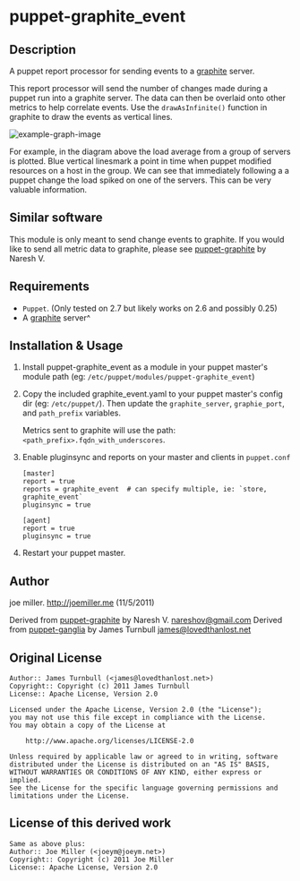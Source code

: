puppet-graphite_event
=====================

Description
-----------

A puppet report processor for sending events to a 
[graphite](http://graphite.wikidot.com/) server.

This report processor will send the number of changes made during a puppet
run into a graphite server. The data can then be overlaid onto other metrics
to help correlate events.  Use the `drawAsInfinite()` function in graphite 
to draw the events as vertical lines.

![example-graph-image](https://github.com/joemiller/puppet-graphite_event/raw/master/example-graph.png)

For example, in the diagram above the load average from a group of servers 
is plotted. Blue vertical linesmark a point in time when puppet modified 
resources on a host in the group. We can see that immediately following a
a puppet change the load spiked on one of the servers. This can be 
very valuable information.

Similar software
----------------

This module is only meant to send change events to graphite. If you would 
like to send all metric data to graphite, please see
[puppet-graphite](https://github.com/nareshov/puppet-graphite) by Naresh V.


Requirements
------------

* `Puppet`. (Only tested on 2.7 but likely works on 2.6 and possibly 0.25)
* A [graphite](http://graphite.wikidot.com/) server^

Installation & Usage
--------------------

1. Install puppet-graphite_event as a module in your puppet master's module
   path (eg: `/etc/puppet/modules/puppet-graphite_event`)

2. Copy the included graphite_event.yaml to your puppet master's config
   dir (eg: `/etc/puppet/`). Then update the `graphite_server`, `graphie_port`,
   and `path_prefix` variables.
   
   Metrics sent to graphite will use the path: `<path_prefix>.fqdn_with_underscores`.
   
3.  Enable pluginsync and reports on your master and clients in `puppet.conf`

        [master]
        report = true
        reports = graphite_event  # can specify multiple, ie: `store, graphite_event`
        pluginsync = true
        
        [agent]
        report = true
        pluginsync = true

4.  Restart your puppet master.

Author
------

joe miller.  http://joemiller.me (11/5/2011)

Derived from [puppet-graphite](https://github.com/nareshov/puppet-graphite) by Naresh V. <nareshov@gmail.com>
Derived from [puppet-ganglia](https://github.com/jamtur01/puppet-ganglia) by James Turnbull <james@lovedthanlost.net>

Original License
----------------

    Author:: James Turnbull (<james@lovedthanlost.net>)
    Copyright:: Copyright (c) 2011 James Turnbull
    License:: Apache License, Version 2.0

    Licensed under the Apache License, Version 2.0 (the "License");
    you may not use this file except in compliance with the License.
    You may obtain a copy of the License at

        http://www.apache.org/licenses/LICENSE-2.0

    Unless required by applicable law or agreed to in writing, software
    distributed under the License is distributed on an "AS IS" BASIS,
    WITHOUT WARRANTIES OR CONDITIONS OF ANY KIND, either express or implied.
    See the License for the specific language governing permissions and
    limitations under the License.

License of this derived work
----------------------------

    Same as above plus:
    Author:: Joe Miller (<joeym@joeym.net>)
    Copyright:: Copyright (c) 2011 Joe Miller
    License:: Apache License, Version 2.0
